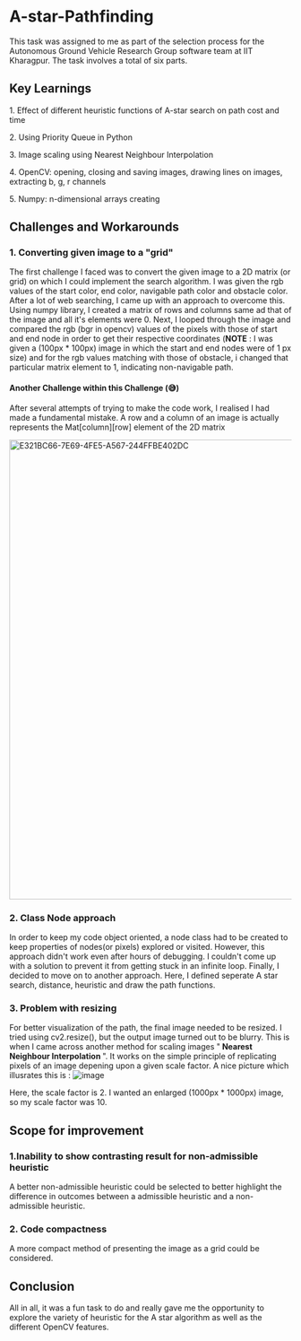 # A-star-Pathfinding
This task was assigned to me as part of the selection process for the Autonomous Ground Vehicle Research Group software team at IIT Kharagpur.
The task involves a total of six parts.

## Key Learnings
<p> 1. Effect of different heuristic functions of A-star search on path cost and time </p>
<p> 2. Using Priority Queue in Python </p>
<p> 3. Image scaling using Nearest Neighbour Interpolation </p>
<p> 4. OpenCV: opening, closing and saving images, drawing lines on images, extracting b, g, r channels </p>
<p> 5. Numpy: n-dimensional arrays creating </p>

## Challenges and Workarounds
### 1. Converting given image to a "grid"
The first challenge I faced was to convert the given image to a 2D matrix (or grid) on which I could implement the search algorithm.
I was given the rgb values of the start color, end color, navigable path color and obstacle color. After a lot of web searching, I came up with an approach to overcome this. 
Using numpy library, I created a matrix of rows and columns same ad that of the image and all it's elements were 0. Next, I looped through the image and compared the rgb 
(bgr in opencv) values of the pixels with those of start and end node in order to get their respective coordinates (<b>NOTE</b> : I was given a (100px * 100px) image in which 
the start and end nodes were of 1 px size) and for the rgb values matching with those of obstacle, i changed that particular matrix element to 1, indicating non-navigable path.
#### Another Challenge within this Challenge (😅)
After several attempts of trying to make the code work, I realised I had made a fundamental mistake. A row and a column of an image is actually represents the Mat[column][row]
element of the 2D matrix

<img width="820" alt="E321BC66-7E69-4FE5-A567-244FFBE402DC" src="https://user-images.githubusercontent.com/77488107/117321408-b76d5080-aeaa-11eb-9c16-0bc7800a3ac7.png">



### 2. Class Node approach 
In order to keep my code object oriented, a node class had to be created to keep properties of nodes(or pixels) explored or visited. 
However, this approach didn't work even after hours of debugging. I couldn't come up with a solution to prevent it from getting stuck in an infinite loop.
Finally, I decided to move on to another approach. Here, I defined seperate A star search, distance, heuristic and draw the path functions. 

### 3. Problem with resizing
For better visualization of the path, the final image needed to be resized. I tried using cv2.resize(), but the output image turned out to be blurry. 
This is when I came across another method for scaling images "<b> Nearest Neighbour Interpolation </b>". It works on the simple principle of replicating pixels of 
an image depening upon a given scale factor. A nice picture which illusrates this is :
![image](https://user-images.githubusercontent.com/77488107/117323345-6eb69700-aeac-11eb-95b8-b188023db484.png)
<p>Here, the scale factor is 2. I wanted an enlarged (1000px * 1000px) image, so my scale factor was 10.</p>

## Scope for improvement

### 1.Inability to show contrasting result for non-admissible heuristic
A better non-admissible heuristic could be selected to better highlight the difference in outcomes between a admissible heuristic and a non-admissible heuristic.
### 2. Code compactness
A more compact method of presenting the image as a grid could be considered.

## Conclusion
All in all, it was a fun task to do and really gave me the opportunity to explore the variety of heuristic for the A star algorithm as well as the different OpenCV features.
